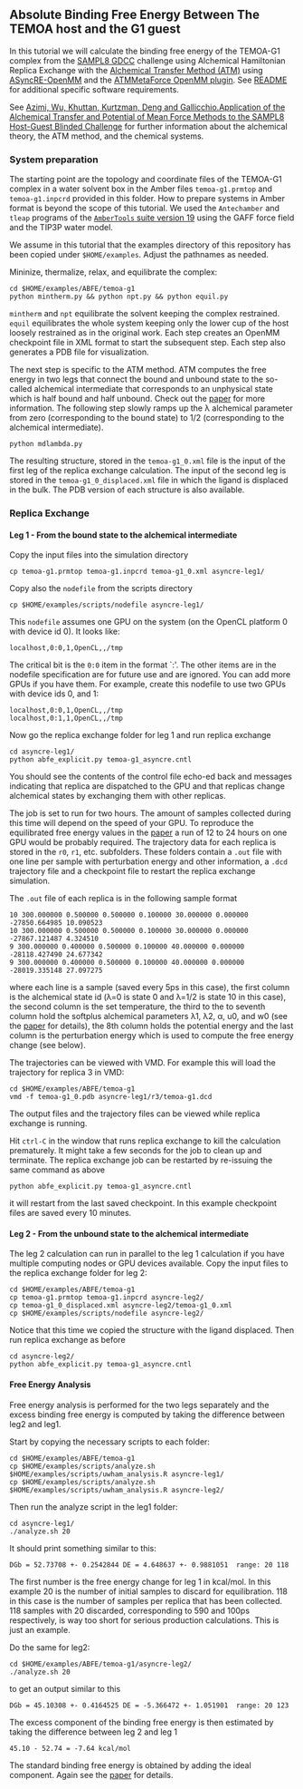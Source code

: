 Absolute Binding Free Energy Between The TEMOA host and the G1 guest
--------------------------------------------------------------------

In this tutorial we will calculate the binding free energy of the TEMOA-G1 complex from the [SAMPL8 GDCC](https://github.com/samplchallenges/SAMPL8/tree/master/host_guest/GDCC) challenge using Alchemical Hamiltonian Replica Exchange with the [Alchemical Transfer Method (ATM)](https://pubs.acs.org/doi/10.1021/acs.jctc.1c00266) using [ASyncRE-OpenMM](https://github.com/Gallicchio-Lab/async_re-openmm) and the [ATMMetaForce OpenMM plugin](https://github.com/Gallicchio-Lab/openmm-atmmetaforce-plugin). See [README](https://github.com/Gallicchio-Lab/async_re-openmm/blob/master/examples/ABFE/temoa-g1/README.md) for additional specific software requirements.

See [Azimi, Wu, Khuttan, Kurtzman, Deng and Gallicchio.Application of the Alchemical Transfer and Potential of Mean Force Methods to the SAMPL8 Host-Guest Blinded Challenge](https://arxiv.org/abs/2107.05155) for further information about the alchemical theory, the ATM method, and the chemical systems. 

### System preparation

The starting point are the topology and coordinate files of the TEMOA-G1 complex in a water solvent box in the Amber files `temoa-g1.prmtop` and `temoa-g1.inpcrd` provided in this folder. How to prepare systems in Amber format is beyond the scope of this tutorial. We used the `Antechamber` and `tleap` programs of the [`AmberTools` suite version 19](https://ambermd.org/) using the GAFF force field and the TIP3P water model.

We assume in this tutorial that the examples directory of this repository has been copied under `$HOME/examples`. Adjust the pathnames as needed.

Mininize, thermalize, relax, and equilibrate the complex:
```
cd $HOME/examples/ABFE/temoa-g1
python mintherm.py && python npt.py && python equil.py
```
`mintherm` and `npt` equilibrate the solvent keeping the complex restrained. `equil` equilibrates the whole system keeping only the lower cup of the host loosely restrained as in the original work. Each step creates an OpenMM checkpoint file in XML format to start the subsequent step. Each step also generates a PDB file for visualization.

The next step is specific to the ATM method. ATM computes the free energy in two legs that connect the bound and unbound state to the so-called alchemical intermediate that corresponds to an unphysical state which is half bound and half unbound. Check out the [paper](https://pubs.acs.org/doi/10.1021/acs.jctc.1c00266) for more information. The following step slowly ramps up the λ alchemical parameter from zero (corresponding to the bound state) to 1/2 (corresponding to the alchemical intermediate). 
```
python mdlambda.py
```
The resulting structure, stored in the `temoa-g1_0.xml` file is the input of the first leg of the replica exchange calculation. The input of the second leg is stored in the `temoa-g1_0_displaced.xml` file in which the ligand is displaced in the bulk. The PDB version of each structure is also available.

### Replica Exchange

#### Leg 1 - From the bound state to the alchemical intermediate

Copy the input files into the simulation directory
```
cp temoa-g1.prmtop temoa-g1.inpcrd temoa-g1_0.xml asyncre-leg1/
```
Copy also the `nodefile` from the scripts directory
```
cp $HOME/examples/scripts/nodefile asyncre-leg1/
```
This `nodefile` assumes one GPU on the system (on the OpenCL platform 0 with device id 0). It looks like:
```
localhost,0:0,1,OpenCL,,/tmp
```
The critical bit is the `0:0` item in the format `<OpenCL platform id>:<device id>'. The other items are in the nodefile specification are for future use and are ignored. You can add more GPUs if you have them. For example, create this nodefile to use two GPUs with device ids 0, and 1:
```
localhost,0:0,1,OpenCL,,/tmp
localhost,0:1,1,OpenCL,,/tmp
```

Now go the replica exchange folder for leg 1 and run replica exchange
```
cd asyncre-leg1/
python abfe_explicit.py temoa-g1_asyncre.cntl
```

You should see the contents of the control file echo-ed back and messages indicating that replica are dispatched to the GPU and that replicas change alchemical states by exchanging them with other replicas. 

The job is set to run for two hours. The amount of samples collected during this time will depend on the speed of your GPU. To reproduce the equilibrated free energy values in the [paper](https://pubs.acs.org/doi/10.1021/acs.jctc.1c00266) a run of 12 to 24 hours on one GPU would be probably required. The trajectory data for each replica is stored in the `r0`, `r1`, etc. subfolders. These folders contain a `.out` file with one line per sample with perturbation energy and other information, a `.dcd` trajectory file and a checkpoint file to restart the replica exchange simulation. 

The `.out` file of each replica is in the following sample format
```
10 300.000000 0.500000 0.500000 0.100000 30.000000 0.000000 -27850.664985 10.090523
10 300.000000 0.500000 0.500000 0.100000 30.000000 0.000000 -27867.121487 4.324510
9 300.000000 0.400000 0.500000 0.100000 40.000000 0.000000 -28118.427490 24.677342
9 300.000000 0.400000 0.500000 0.100000 40.000000 0.000000 -28019.335148 27.097275
```
where each line is a sample (saved every 5ps in this case), the first column is the alchemical state id (λ=0 is state 0 and λ=1/2 is state 10 in this case), the second column is the set temperature, the third to the to seventh column hold the softplus alchemical parameters λ1, λ2, α, u0, and w0 (see the [paper](https://pubs.acs.org/doi/10.1021/acs.jctc.1c00266) for details), the 8th column holds the potential energy and the last column is the perturbation energy which is used to compute the free energy change (see below).

The trajectories can be viewed with VMD. For example this will load the trajectory for replica 3 in VMD:
```
cd $HOME/examples/ABFE/temoa-g1
vmd -f temoa-g1_0.pdb asyncre-leg1/r3/temoa-g1.dcd
```
The output files and the trajectory files can be viewed while replica exchange is running.

Hit `ctrl-C` in the window that runs replica exchange to kill the calculation prematurely. It might take a few seconds for the job to clean up and terminate. The replica exchange job can be restarted by re-issuing the same command as above
```
python abfe_explicit.py temoa-g1_asyncre.cntl
```
it will restart from the last saved checkpoint. In this example checkpoint files are saved every 10 minutes.

#### Leg 2 - From the unbound state to the alchemical intermediate

The leg 2 calculation can run in parallel to the leg 1 calculation if you have multiple computing nodes or GPU devices available. Copy the input files to the replica exchange folder for leg 2:
```
cd $HOME/examples/ABFE/temoa-g1
cp temoa-g1.prmtop temoa-g1.inpcrd asyncre-leg2/
cp temoa-g1_0_displaced.xml asyncre-leg2/temoa-g1_0.xml
cp $HOME/examples/scripts/nodefile asyncre-leg2/
```
Notice that this time we copied the structure with the ligand displaced. Then run replica exchange as before
```
cd asyncre-leg2/
python abfe_explicit.py temoa-g1_asyncre.cntl
```

#### Free Energy Analysis

Free energy analysis is performed for the two legs separately and the excess binding free energy is computed by taking the difference between leg2 and leg1. 

Start by copying the necessary scripts to each folder:
```
cd $HOME/examples/ABFE/temoa-g1
cp $HOME/examples/scripts/analyze.sh $HOME/examples/scripts/uwham_analysis.R asyncre-leg1/
cp $HOME/examples/scripts/analyze.sh $HOME/examples/scripts/uwham_analysis.R asyncre-leg2/
```
Then run the analyze script in the leg1 folder:
```
cd asyncre-leg1/
./analyze.sh 20
```
It should print something similar to this:
```
DGb = 52.73708 +- 0.2542844 DE = 4.648637 +- 0.9881051  range: 20 118
```
The first number is the free energy change for leg 1 in kcal/mol. In this example 20 is the number of initial samples to discard for equilibration. 118 in this case is the number of samples per replica that has been collected. 118 samples with 20 discarded, corresponding to 590 and 100ps respectively, is way too short for serious production calculations. This is just an example.

Do the same for leg2:
```
cd $HOME/examples/ABFE/temoa-g1/asyncre-leg2/
./analyze.sh 20
```
to get an output similar to this
```
DGb = 45.10308 +- 0.4164525 DE = -5.366472 +- 1.051901  range: 20 123
```

The excess component of the binding free energy is then estimated by taking the difference between leg 2 and leg 1
```
45.10 - 52.74 = -7.64 kcal/mol
```
The standard binding free energy is obtained by adding the ideal component. Again see the [paper](https://pubs.acs.org/doi/10.1021/acs.jctc.1c00266) for details.
